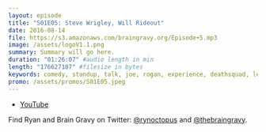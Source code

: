 ```yaml
---
layout: episode
title: "S01E05: Steve Wrigley, Will Rideout"
date: 2016-08-14
file: https://s3.amazonaws.com/braingravy.org/Episode+5.mp3
image: /assets/logoV1.1.png
summary: Summary will go here.
duration: "01:26:07" #audio length in min
length: "176627187" #filesize in bytes
keywords: comedy, standup, talk, joe, rogan, experience, deathsquad, legion, of, skanks, science, media, news, video, games, nerd, comics, nerdist, pop, culter, technology, politics, npr
promo: /assets/promos/S01E05.jpeg
---
```



- [YouTube](https://www.youtube.com/channel/UCeHkFQsmv90Num66OcKSAXg)


Find Ryan and Brain Gravy on Twitter: [@rynoctopus](https://twitter.com/rynoctopus) and [@thebraingravy](https://twitter.com/thebraingravy).